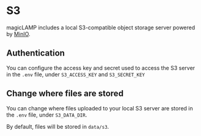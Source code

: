 # S3

magicLAMP includes a local S3-compatible object storage server powered by
[MinIO](https://min.io/).

## Authentication

You can configure the access key and secret used to access the S3 server in the
`.env` file, under `S3_ACCESS_KEY` and `S3_SECRET_KEY`

## Change where files are stored

You can change where files uploaded to your local S3 server are stored in the 
`.env` file, under `S3_DATA_DIR`.

By default, files will be stored in `data/s3`.